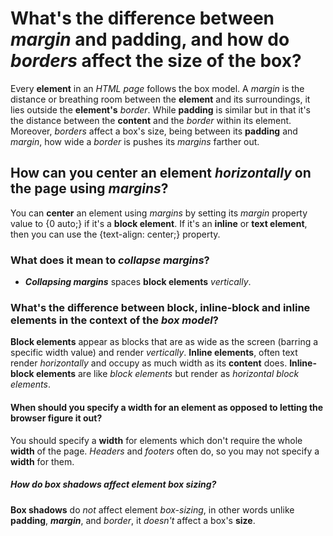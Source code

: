 # What's the difference between _margin_ and **padding**, and how do _borders_ affect the size of the box?

Every **element** in an _HTML page_ follows the box model. A _margin_ is the distance or breathing room between the **element** and its surroundings, it lies outside the **element's** _border_. While **padding** is similar but in that it's the distance between the **content** and the _border_ within its element. Moreover, _borders_ affect a box's size, being between its **padding** and _margin_, how wide a _border_ is pushes its _margins_ farther out.

## How can you **center** an element _horizontally_ on the page using _margins_?

You can **center** an element using _margins_ by setting its _margin_ property value to {0 auto;} if it's a **block element**. If it's an **inline** or **text element**, then you can use the {text-align: center;} property.

### What does it mean to **_collapse margins_**?

- **_Collapsing margins_** spaces **block elements** _vertically_.

### What's the difference between **block**, **inline-block** and **inline** elements in the context of the _box model_?

**Block elements** appear as blocks that are as wide as the screen (barring a specific width value) and render _vertically_. **Inline elements**, often text render _horizontally_ and occupy as much width as its **content** does. **Inline-block elements** are like _block elements_ but render as _horizontal block elements_.

#### When should you specify a **width** for an element as opposed to letting the browser figure it out?

You should specify a **width** for elements which don't require the whole **width** of the page. _Headers_ and _footers_ often do, so you may not specify a **width** for them.

##### How do **box shadows** affect element box sizing?

**Box shadows** do _not_ affect element _box-sizing_, in other words unlike **padding**, **_margin_**, and _border_, it _doesn't_ affect a box's **size**.
